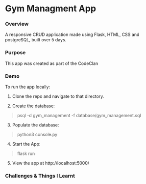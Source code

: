 # Gym Managment App

### Overview

A responsive CRUD application made using Flask, HTML, CSS and postgreSQL, built over 5 days.  

### Purpose

This app was created as part of the CodeClan 

### Demo

To run the app locally: 

1. Clone the repo and navigate to that directory. 

2. Create the database: 

> psql -d gym_management -f database/gym_management.sql

3. Populate the database:

> python3 console.py

4. Start the App:

> flask run

5. View the app at http://localhost:5000/

### Challenges & Things I Learnt
